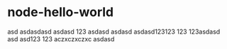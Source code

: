 # node-hello-world
asd
asdasdasd
asdasd
123
asdasd
asdasd
asdasd123123
123
123asdasd
asd
asd123
123
aczxczxczxc
asdasd
